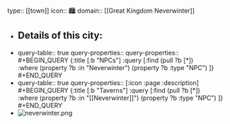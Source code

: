 type:: [[town]]
icon:: 🏙️
domain:: [[Great Kingdom Neverwinter]]

- Details of this city:
	-
- query-table:: true
  query-properties:: 
  query-properties::
  #+BEGIN_QUERY
   {:title [:b "NPCs"]
   :query [:find (pull ?b [*])   
   :where
  (property ?b :in "Neverwinter")
  (property ?b :type "NPC")
   ]}
  #+END_QUERY
- query-table:: true
  query-properties:: [:icon :page :description]
  #+BEGIN_QUERY
   {:title [:b "Taverns"]
   :query [:find (pull ?b [*])   
   :where
  (property ?b :in "[[Neverwinter]]")
  (property ?b :type "NPC")
   ]}
  #+END_QUERY
- ![neverwinter.png](../assets/neverwinter_1728047649096_0.png)